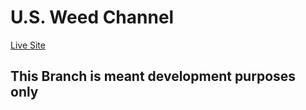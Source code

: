 # U.S. Weed Channel  
[Live Site](https://usweedchannel.com)

## This Branch is meant development purposes only